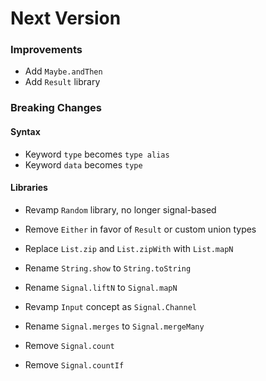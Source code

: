 # Next Version

### Improvements

  * Add `Maybe.andThen`
  * Add `Result` library

### Breaking Changes

#### Syntax

  * Keyword `type` becomes `type alias`
  * Keyword `data` becomes `type`

#### Libraries

  * Revamp `Random` library, no longer signal-based
  * Remove `Either` in favor of `Result` or custom union types
  * Replace `List.zip` and `List.zipWith` with `List.mapN`
  * Rename `String.show` to `String.toString`

  * Rename `Signal.liftN` to `Signal.mapN`
  * Revamp `Input` concept as `Signal.Channel`
  * Rename `Signal.merges` to `Signal.mergeMany`
  * Remove `Signal.count`
  * Remove `Signal.countIf`


